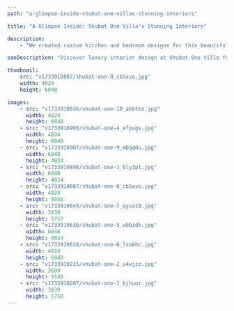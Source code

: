 ```yaml
---
path: "a-glimpse-inside-shubat-one-villas-stunning-interiors"

title: "A Glimpse Inside: Shubat One Villa's Stunning Interiors"

description:
    - "We created custom kitchen and bedroom designs for this beautiful villa. Our team carefully planned each room to match how the owners live. The kitchen has everything needed for cooking great meals, with plenty of space to move around. The bedrooms are quiet and peaceful places to relax. We used high-quality materials and smart design choices to make every room look and feel special. The whole home flows together nicely, making it both beautiful and easy to live in."

seoDescription: "Discover luxury interior design at Shubat One Villa featuring custom kitchens & serene bedrooms. Experience premium materials, smart layouts & elegant living spaces. Transform your home with our expert designers. Create the perfect blend of beauty & functionality."

thumbnail:
    src: "v1733910887/shubat-one-8_cb5xvo.jpg"
    width: 4024
    height: 6048

images:
    - src: "v1733910936/shubat-one-10_abbtkz.jpg"
      width: 4024
      height: 6048
    - src: "v1733910908/shubat-one-4_efpugv.jpg"
      width: 4024
      height: 6048
    - src: "v1733910907/shubat-one-9_mbqq0u.jpg"
      width: 6048
      height: 4024
    - src: "v1733910898/shubat-one-1_bly3pt.jpg"
      width: 6048
      height: 4024
    - src: "v1733910887/shubat-one-8_cb5xvo.jpg"
      width: 4024
      height: 6048
    - src: "v1733910645/shubat-one-7_qyvat9.jpg"
      width: 3830
      height: 5757
    - src: "v1733910630/shubat-one-5_wbbidk.jpg"
      width: 6048
      height: 4024
    - src: "v1733910628/shubat-one-6_lxakhc.jpg"
      width: 4024
      height: 6048
    - src: "v1733910215/shubat-one-2_u4wjzz.jpg"
      width: 3689
      height: 5545
    - src: "v1733910207/shubat-one-3_bjhuor.jpg"
      width: 3839
      height: 5758
---
```

